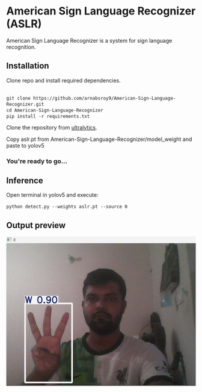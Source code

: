 # American Sign Language Recognizer (ASLR)
American Sign Language Recognizer is a system for sign language recognition. 

## Installation 

Clone repo and install required dependencies.

```

git clone https://github.com/arnabsroy9/American-Sign-Language-Recognizer.git
cd American-Sign-Language-Recognizer
pip install -r requirements.txt

```

Clone the repository from [ultralytics](https://github.com/ultralytics/yolov5). 

Copy aslr.pt from American-Sign-Language-Recognizer/model_weight and paste to yolov5

### You're ready to go...

## Inference 

Open terminal in yolov5 and execute: 
```
python detect.py --weights aslr.pt --source 0
```
## Output preview
![Output Preview](./assets/output.jpg)

